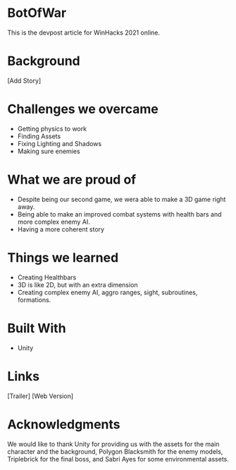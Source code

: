 # BotOfWar
This is the devpost article for WinHacks 2021 online.
# Background
[Add Story]

# Challenges we overcame
* Getting physics to work
* Finding Assets
* Fixing Lighting and Shadows
* Making sure enemies

# What we are proud of
* Despite being our second game, we wera able to make a 3D game right away.
* Being able to make an improved combat systems with health bars and more complex enemy AI.
* Having a more coherent story

# Things we learned
* Creating Healthbars
* 3D is like 2D, but with an extra dimension
* Creating complex enemy AI, aggro ranges, sight, subroutines, formations.

# Built With
* Unity
  
# Links
[Trailer]
[Web Version]

# Acknowledgments
We would like to thank Unity for providing us with the assets for the main character and the background, Polygon Blacksmith for the enemy models, Triplebrick for the final boss, and Sabri Ayes for some environmental assets.
